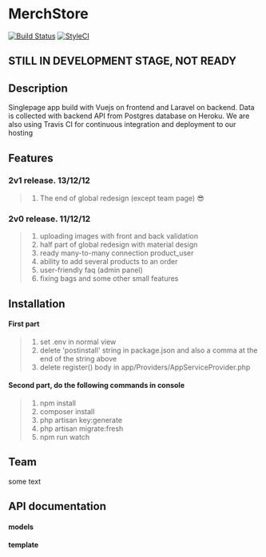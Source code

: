 # MerchStore
[![Build Status](https://travis-ci.org/fablerq/MerchStore.svg)](https://travis-ci.org/fablerq/MerchStore)
[![StyleCI](https://github.styleci.io/repos/159022107/shield?style=plastic)](https://github.styleci.io/repos/159022107)
## STILL IN DEVELOPMENT STAGE, NOT READY
## Description
Singlepage app build with Vuejs on frontend and Laravel on backend. Data is collected with backend API from Postgres database on Heroku. We are also using Travis CI for continuous integration and deployment to our hosting
## Features 
### 2v1 release. 13/12/12
> 1) The end of global redesign (except team page) :sunglasses:
### 2v0 release. 11/12/12
> 1) uploading images with front and back validation
> 2) half part of global redesign with material design
> 3) ready many-to-many connection product_user
> 4) ability to add several products to an order
> 5) user-friendly faq (admin panel)
> 6) fixing bags and some other small features
## Installation
#### First part
> 1) set .env in normal view
> 2) delete 'postinstall' string in package.json and also a comma at the end of the string above
> 3) delete register() body in app/Providers/AppServiceProvider.php
#### Second part, do the following commands in console
> 1) npm install 
> 2) composer install  
> 3) php artisan key:generate 
> 4) php artisan migrate:fresh
> 5) npm run watch
## Team
some text
## API documentation
#### models
#### template

